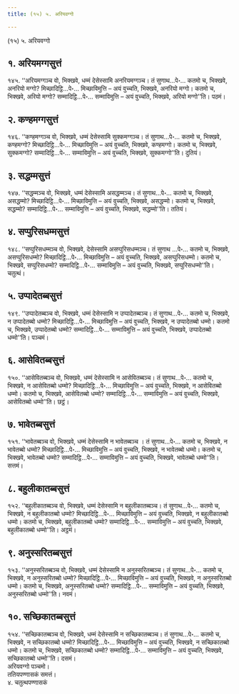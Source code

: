 ```yaml
---
title: (१५) ५. अरियवग्गो

---
```

(१५) ५. अरियवग्गो  


## १. अरियमग्गसुत्तं

१४५. ‘‘अरियमग्गञ्च वो, भिक्खवे, धम्मं देसेस्सामि अनरियमग्गञ्च। तं सुणाथ…पे॰… कतमो च, भिक्खवे, अनरियो मग्गो? मिच्छादिट्ठि…पे॰… मिच्छाविमुत्ति – अयं वुच्चति, भिक्खवे, अनरियो मग्गो। कतमो च, भिक्खवे, अरियो मग्गो? सम्मादिट्ठि…पे॰… सम्माविमुत्ति – अयं वुच्चति, भिक्खवे, अरियो मग्गो’’ति। पठमं।  


## २. कण्हमग्गसुत्तं

१४६. ‘‘कण्हमग्गञ्च वो, भिक्खवे, धम्मं देसेस्सामि सुक्कमग्गञ्च। तं सुणाथ…पे॰… कतमो च, भिक्खवे, कण्हमग्गो? मिच्छादिट्ठि…पे॰… मिच्छाविमुत्ति – अयं वुच्चति, भिक्खवे, कण्हमग्गो। कतमो च, भिक्खवे, सुक्कमग्गो? सम्मादिट्ठि…पे॰… सम्माविमुत्ति – अयं वुच्चति, भिक्खवे, सुक्कमग्गो’’ति। दुतियं।  


## ३. सद्धम्मसुत्तं

१४७. ‘‘सद्धम्मञ्च वो, भिक्खवे, धम्मं देसेस्सामि असद्धम्मञ्च। तं सुणाथ…पे॰… कतमो च, भिक्खवे, असद्धम्मो? मिच्छादिट्ठि…पे॰… मिच्छाविमुत्ति – अयं वुच्चति, भिक्खवे, असद्धम्मो। कतमो च, भिक्खवे, सद्धम्मो? सम्मादिट्ठि…पे॰… सम्माविमुत्ति – अयं वुच्चति, भिक्खवे, सद्धम्मो’’ति। ततियं।  


## ४. सप्पुरिसधम्मसुत्तं

१४८. ‘‘सप्पुरिसधम्मञ्च वो, भिक्खवे, देसेस्सामि असप्पुरिसधम्मञ्च। तं सुणाथ …पे॰… कतमो च, भिक्खवे, असप्पुरिसधम्मो? मिच्छादिट्ठि…पे॰… मिच्छाविमुत्ति – अयं वुच्चति, भिक्खवे, असप्पुरिसधम्मो। कतमो च, भिक्खवे, सप्पुरिसधम्मो? सम्मादिट्ठि…पे॰… सम्माविमुत्ति – अयं वुच्चति, भिक्खवे, सप्पुरिसधम्मो’’ति। चतुत्थं।  


## ५. उप्पादेतब्बसुत्तं

१४९. ‘‘उप्पादेतब्बञ्च वो, भिक्खवे, धम्मं देसेस्सामि न उप्पादेतब्बञ्च। तं सुणाथ…पे॰… कतमो च, भिक्खवे, न उप्पादेतब्बो धम्मो? मिच्छादिट्ठि…पे॰… मिच्छाविमुत्ति – अयं वुच्चति, भिक्खवे, न उप्पादेतब्बो धम्मो। कतमो च, भिक्खवे, उप्पादेतब्बो धम्मो? सम्मादिट्ठि…पे॰… सम्माविमुत्ति – अयं वुच्चति, भिक्खवे, उप्पादेतब्बो धम्मो’’ति। पञ्चमं।  


## ६. आसेवितब्बसुत्तं

१५०. ‘‘आसेवितब्बञ्च वो, भिक्खवे, धम्मं देसेस्सामि न आसेवितब्बञ्च। तं सुणाथ…पे॰… कतमो च, भिक्खवे, न आसेवितब्बो धम्मो? मिच्छादिट्ठि…पे॰… मिच्छाविमुत्ति – अयं वुच्चति, भिक्खवे, न आसेवितब्बो धम्मो। कतमो च, भिक्खवे, आसेवितब्बो धम्मो? सम्मादिट्ठि…पे॰… सम्माविमुत्ति – अयं वुच्चति, भिक्खवे, आसेवितब्बो धम्मो’’ति। छट्ठं।  


## ७. भावेतब्बसुत्तं

१५१. ‘‘भावेतब्बञ्च वो, भिक्खवे, धम्मं देसेस्सामि न भावेतब्बञ्च । तं सुणाथ…पे॰… कतमो च, भिक्खवे, न भावेतब्बो धम्मो? मिच्छादिट्ठि…पे॰… मिच्छाविमुत्ति – अयं वुच्चति, भिक्खवे, न भावेतब्बो धम्मो। कतमो च, भिक्खवे, भावेतब्बो धम्मो? सम्मादिट्ठि…पे॰… सम्माविमुत्ति – अयं वुच्चति, भिक्खवे, भावेतब्बो धम्मो’’ति। सत्तमं।  


## ८. बहुलीकातब्बसुत्तं

१५२. ‘‘बहुलीकातब्बञ्च वो, भिक्खवे, धम्मं देसेस्सामि न बहुलीकातब्बञ्च। तं सुणाथ…पे॰… कतमो च, भिक्खवे, न बहुलीकातब्बो धम्मो? मिच्छादिट्ठि…पे॰… मिच्छाविमुत्ति – अयं वुच्चति, भिक्खवे, न बहुलीकातब्बो धम्मो। कतमो च, भिक्खवे, बहुलीकातब्बो धम्मो? सम्मादिट्ठि…पे॰… सम्माविमुत्ति – अयं वुच्चति, भिक्खवे, बहुलीकातब्बो धम्मो’’ति। अट्ठमं।  


## ९. अनुस्सरितब्बसुत्तं

१५३. ‘‘अनुस्सरितब्बञ्च वो, भिक्खवे, धम्मं देसेस्सामि न अनुस्सरितब्बञ्च। तं सुणाथ…पे॰… कतमो च, भिक्खवे, न अनुस्सरितब्बो धम्मो? मिच्छादिट्ठि…पे॰… मिच्छाविमुत्ति – अयं वुच्चति, भिक्खवे, न अनुस्सरितब्बो धम्मो। कतमो च, भिक्खवे, अनुस्सरितब्बो धम्मो? सम्मादिट्ठि…पे॰… सम्माविमुत्ति – अयं वुच्चति, भिक्खवे, अनुस्सरितब्बो धम्मो’’ति। नवमं।  


## १०. सच्छिकातब्बसुत्तं

१५४. ‘‘सच्छिकातब्बञ्च वो, भिक्खवे, धम्मं देसेस्सामि न सच्छिकातब्बञ्च। तं सुणाथ…पे॰… कतमो च, भिक्खवे, न सच्छिकातब्बो धम्मो? मिच्छादिट्ठि…पे॰… मिच्छाविमुत्ति – अयं वुच्चति, भिक्खवे, न सच्छिकातब्बो धम्मो। कतमो च, भिक्खवे, सच्छिकातब्बो धम्मो? सम्मादिट्ठि…पे॰… सम्माविमुत्ति – अयं वुच्चति, भिक्खवे, सच्छिकातब्बो धम्मो’’ति। दसमं।  
अरियवग्गो पञ्चमो।  
ततियपण्णासकं समत्तं।  
४. चतुत्थपण्णासकं  